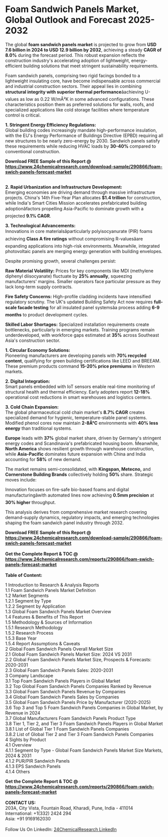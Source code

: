 <h1>Foam Sandwich Panels Market, Global Outlook and Forecast 2025-2032</h1><p>The global <strong>foam sandwich panels market</strong> is projected to grow from <strong>USD 7.6 billion in 2024 to USD 12.9 billion by 2032</strong>, achieving a steady <strong>CAGR of 8.0%</strong> during the forecast period. This robust expansion reflects the construction industry's accelerating adoption of lightweight, energy-efficient building solutions that meet stringent sustainability requirements.</p><p>Foam sandwich panels, comprising two rigid facings bonded to a lightweight insulating core, have become indispensable across commercial and industrial construction sectors. Their appeal lies in combining <strong>structural integrity with superior thermal performance</strong>âachieving U-values as low as 0.22 W/mÂ²K in some advanced configurations. These characteristics position them as preferred solutions for walls, roofs, and specialized applications like cold storage facilities where temperature control is critical.</p><p><strong>1. Stringent Energy Efficiency Regulations:</strong><br>
Global building codes increasingly mandate high-performance insulation, with the EU's Energy Performance of Buildings Directive (EPBD) requiring all new structures to be nearly zero-energy by 2030. Sandwich panels satisfy these requirements while reducing HVAC loads by <strong>30-40%</strong> compared to conventional construction.</p><div><b>Download FREE Sample of this Report @ 
            <a href="https://www.24chemicalresearch.com/download-sample/290866/foam-swich-panels-forecast-market">
            https://www.24chemicalresearch.com/download-sample/290866/foam-swich-panels-forecast-market</a></b></div><br><p><strong>2. Rapid Urbanization and Infrastructure Development:</strong><br>
Emerging economies are driving demand through massive infrastructure projects. China's 14th Five-Year Plan allocates <strong>$1.4 trillion</strong> for construction, while India's Smart Cities Mission accelerates prefabricated building adoptionâfactors propelling Asia-Pacific to dominate growth with a projected <strong>9.1% CAGR</strong>.</p><p><strong>3. Technological Advancements:</strong><br>
Innovations in core materialsâparticularly polyisocyanurate (PIR) foams achieving <strong>Class A fire ratings</strong> without compromising R-valuesâare expanding applications into high-risk environments. Meanwhile, integrated photovoltaic panels are merging energy generation with building envelopes.</p><p>Despite promising growth, several challenges persist:</p><p><strong>Raw Material Volatility:</strong> Prices for key components like MDI (methylene diphenyl diisocyanate) fluctuate by <strong>25% annually</strong>, squeezing manufacturers' margins. Smaller operators face particular pressure as they lack long-term supply contracts.</p><p><strong>Fire Safety Concerns:</strong> High-profile cladding incidents have intensified regulatory scrutiny. The UK's updated Building Safety Act now requires <strong>full-scale facade testing</strong> for all insulated panel systemsâa process adding <strong>6-9 months</strong> to product development cycles.</p><p><strong>Skilled Labor Shortages:</strong> Specialized installation requirements create bottlenecks, particularly in emerging markets. Training programs remain underdeveloped, with workforce gaps estimated at <strong>35%</strong> across Southeast Asia's construction sector.</p><p><strong>1. Circular Economy Solutions:</strong><br>
Pioneering manufacturers are developing panels with <strong>70% recycled content</strong>, qualifying for green building certifications like LEED and BREEAM. These premium products command <strong>15-20% price premiums</strong> in Western markets.</p><p><strong>2. Digital Integration:</strong><br>
Smart panels embedded with IoT sensors enable real-time monitoring of structural health and thermal efficiency. Early adopters report <strong>12-18%</strong> operational cost reductions in smart warehouses and logistics centers.</p><p><strong>3. Cold Chain Expansion:</strong><br>
The global pharmaceutical cold chain market's <strong>8.7% CAGR</strong> creates specialized demand for hygienic, temperature-stable panel systems. Modified phenol cores now maintain <strong>2-8Â°C</strong> environments with <strong>40% less energy</strong> than traditional systems.</p><p><strong>Europe</strong> leads with <strong>37%</strong> global market share, driven by Germany's stringent energy codes and Scandinavia's prefabricated housing boom. Meanwhile, <strong>North America</strong> shows resilient growth through warehouse construction, while <strong>Asia-Pacific</strong> dominates future expansion with China and India accounting for <strong>58%</strong> of new demand.</p><p>The market remains semi-consolidated, with <strong>Kingspan, Metecno,</strong> and <strong>Cornerstone Building Brands</strong> collectively holding <strong>50%</strong> share. Strategic moves include:</p><p>Innovation focuses on fire-safe bio-based foams and digital manufacturingâwith automated lines now achieving <strong>0.5mm precision</strong> at <strong>30% higher</strong> throughput.</p><p>This analysis derives from comprehensive market research covering demand-supply dynamics, regulatory impacts, and emerging technologies shaping the foam sandwich panel industry through 2032.</p><div><b>Download FREE Sample of this Report @ 
            <a href="https://www.24chemicalresearch.com/download-sample/290866/foam-swich-panels-forecast-market">
            https://www.24chemicalresearch.com/download-sample/290866/foam-swich-panels-forecast-market</a></b></div><br><div><b>Get the Complete Report & TOC @ 
            <a href="https://www.24chemicalresearch.com/reports/290866/foam-swich-panels-forecast-market">
            https://www.24chemicalresearch.com/reports/290866/foam-swich-panels-forecast-market</a></b></div><br>
            <b>Table of Content:</b><p>1 Introduction to Research & Analysis Reports<br />
 1.1 Foam Sandwich Panels Market Definition<br />
 1.2 Market Segments<br />
 1.2.1 Segment by Type<br />
 1.2.2 Segment by Application<br />
 1.3 Global Foam Sandwich Panels Market Overview<br />
 1.4 Features & Benefits of This Report<br />
 1.5 Methodology & Sources of Information<br />
 1.5.1 Research Methodology<br />
 1.5.2 Research Process<br />
 1.5.3 Base Year<br />
 1.5.4 Report Assumptions & Caveats<br />
2 Global Foam Sandwich Panels Overall Market Size<br />
 2.1 Global Foam Sandwich Panels Market Size: 2024 VS 2031<br />
 2.2 Global Foam Sandwich Panels Market Size, Prospects & Forecasts: 2020-2031<br />
 2.3 Global Foam Sandwich Panels Sales: 2020-2031<br />
3 Company Landscape<br />
 3.1 Top Foam Sandwich Panels Players in Global Market<br />
 3.2 Top Global Foam Sandwich Panels Companies Ranked by Revenue<br />
 3.3 Global Foam Sandwich Panels Revenue by Companies<br />
 3.4 Global Foam Sandwich Panels Sales by Companies<br />
 3.5 Global Foam Sandwich Panels Price by Manufacturer (2020-2025)<br />
 3.6 Top 3 and Top 5 Foam Sandwich Panels Companies in Global Market, by Revenue in 2024<br />
 3.7 Global Manufacturers Foam Sandwich Panels Product Type<br />
 3.8 Tier 1, Tier 2, and Tier 3 Foam Sandwich Panels Players in Global Market<br />
 3.8.1 List of Global Tier 1 Foam Sandwich Panels Companies<br />
 3.8.2 List of Global Tier 2 and Tier 3 Foam Sandwich Panels Companies<br />
4 Sights by Product<br />
 4.1 Overview<br />
 4.1.1 Segment by Type - Global Foam Sandwich Panels Market Size Markets, 2024 & 2031<br />
 4.1.2 PUR/PIR Sandwich Panels<br />
 4.1.3 EPS Sandwich Panels<br />
 4.1.4 Others</p><div><b>Get the Complete Report & TOC @ 
            <a href="https://www.24chemicalresearch.com/reports/290866/foam-swich-panels-forecast-market">
            https://www.24chemicalresearch.com/reports/290866/foam-swich-panels-forecast-market</a></b></div><br><b>CONTACT US:</b><br>
            203A, City Vista, Fountain Road, Kharadi, Pune, India - 411014<br>
            International: +1(332) 2424 294<br>
            Asia: +91 9169162030 <br><br>
            Follow Us On LinkedIn: <a href="https://www.linkedin.com/company/24chemicalresearch/">24ChemicalResearch LinkedIn</a>